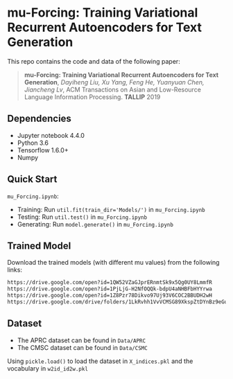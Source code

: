 # mu-Forcing: Training Variational Recurrent Autoencoders for Text Generation

This repo contains the code and data of the following paper:
>**mu-Forcing: Training Variational Recurrent Autoencoders for Text Generation**, *Dayiheng Liu, Xu Yang, Feng He, Yuanyuan Chen, Jiancheng Lv*, ACM Transactions on Asian and Low-Resource Language Information Processing. **TALLIP** 2019

## Dependencies

- Jupyter notebook 4.4.0
- Python 3.6
- Tensorflow 1.6.0+
- Numpy

## Quick Start
`mu_Forcing.ipynb`: 
- Training: Run `util.fit(train_dir='Models/')` in `mu_Forcing.ipynb`
- Testing: Run `util.test()` in `mu_Forcing.ipynb` 
- Generating: Run `model.generate()` in `mu_Forcing.ipynb` 

## Trained Model
Download the trained models (with different mu values) from the following links:
```bash
https://drive.google.com/open?id=1QW52VZaGJprERnmtSk9x5Qg0UY8LmmfR
https://drive.google.com/open?id=1PjLjG-H2NfOQQk-bdpU4aNHBFbHYYrwa
https://drive.google.com/open?id=1Z8Pzr78Dikvo97Uj93V6COC2BBUDH2wH
https://drive.google.com/drive/folders/1LkRvhh1VvVCMSG89XkspZtDYnBz9eGuN
```

## Dataset
- The APRC dataset can be found in `Data/APRC`
- The CMSC dataset can be found in `Data/CSMC`   

Using `pickle.load()` to load the dataset in `X_indices.pkl` and the vocabulary in `w2id_id2w.pkl`
